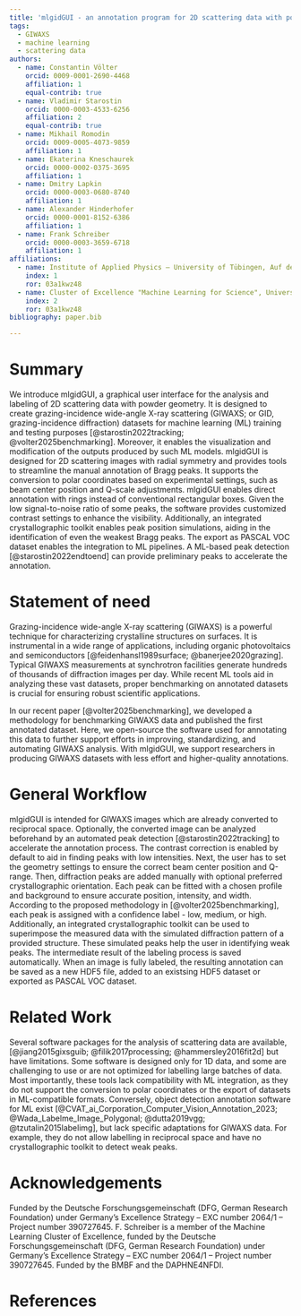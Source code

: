 ```yaml
---
title: 'mlgidGUI - an annotation program for 2D scattering data with powder geometry'
tags:
  - GIWAXS
  - machine learning
  - scattering data
authors:
  - name: Constantin Völter
    orcid: 0009-0001-2690-4468
    affiliation: 1
    equal-contrib: true
  - name: Vladimir Starostin
    orcid: 0000-0003-4533-6256
    affiliation: 2
    equal-contrib: true
  - name: Mikhail Romodin
    orcid: 0009-0005-4073-9859
    affiliation: 1
  - name: Ekaterina Kneschaurek
    orcid: 0000-0002-0375-3695
    affiliation: 1
  - name: Dmitry Lapkin
    orcid: 0000-0003-0680-8740
    affiliation: 1
  - name: Alexander Hinderhofer
    orcid: 0000-0001-8152-6386
    affiliation: 1
  - name: Frank Schreiber
    orcid: 0000-0003-3659-6718
    affiliation: 1
affiliations:
  - name: Institute of Applied Physics – University of Tübingen, Auf der Morgenstelle 10, 72076 Tübingen, Germany
    index: 1
    ror: 03a1kwz48
  - name: Cluster of Excellence "Machine Learning for Science", University of Tübingen, Maria-von-Linden-Str. 6, 72076 Tübingen, Germany
    index: 2
    ror: 03a1kwz48
bibliography: paper.bib

---
```

# Summary
We introduce mlgidGUI, a graphical user interface for the analysis and labeling of 2D scattering data with powder geometry. It is designed to create grazing-incidence wide-angle X-ray scattering (GIWAXS; or GID, grazing-incidence diffraction)  datasets for machine learning (ML) training and testing purposes [@starostin2022tracking; @volter2025benchmarking]. Moreover, it enables the visualization and modification of the outputs produced by such ML models. mlgidGUI is designed for 2D scattering images with radial symmetry and provides tools to streamline the manual annotation of Bragg peaks.
It supports the conversion to polar coordinates based on experimental settings, such as beam center position and Q-scale adjustments. mlgidGUI enables direct annotation with rings instead of conventional rectangular boxes. Given the low signal-to-noise ratio of some peaks, the software provides customized contrast settings to enhance the visibility. Additionally, an integrated crystallographic toolkit enables peak position simulations, aiding in the identification of even the weakest Bragg peaks.
The export as PASCAL VOC dataset enables the integration to ML pipelines. A ML-based peak detection [@starostin2022endtoend] can provide preliminary peaks to accelerate the annotation.

# Statement of need
Grazing-incidence wide-angle X-ray scattering (GIWAXS) is a powerful technique for characterizing crystalline structures on surfaces. It is instrumental in a wide range of applications, including organic photovoltaics and semiconductors [@feidenhansl1989surface; @banerjee2020grazing]. Typical GIWAXS measurements at synchrotron facilities generate hundreds of thousands of diffraction images per day. While recent ML tools aid in analyzing these vast datasets, proper benchmarking on annotated datasets is crucial for ensuring robust scientific applications.

In our recent paper [@volter2025benchmarking], we developed a methodology for benchmarking GIWAXS data and published the first annotated dataset. Here, we open-source the software used for annotating this data to further support efforts in improving, standardizing, and automating GIWAXS analysis. With mlgidGUI, we support researchers in producing GIWAXS datasets with less effort and higher-quality annotations.

# General Workflow
mlgidGUI is intended for GIWAXS images which are already converted to reciprocal space. Optionally, the converted image can be analyzed beforehand by an automated peak detection [@starostin2022tracking] to accelerate the annotation process. The contrast correction is enabled by default to aid in finding peaks with low intensities. Next, the user has to set the geometry settings to ensure the correct beam center position and Q-range. Then, diffraction peaks are added manually with optional preferred crystallographic orientation. Each peak can be fitted with a chosen profile and background to ensure accurate position, intensity, and width. According to the proposed methodology in [@volter2025benchmarking], each peak is assigned with a confidence label - low, medium, or high. Additionally, an integrated crystallographic toolkit can be used to superimpose the measured data with the simulated diffraction pattern of a provided structure. These simulated peaks help the user in identifying weak peaks. The intermediate result of the labeling process is saved automatically. When an image is fully labeled, the resulting annotation can be saved as a new HDF5 file, added to an existsing HDF5 dataset or exported as PASCAL VOC dataset. 

# Related Work
Several software packages for the analysis of scattering data are available,  [@jiang2015gixsguib; @filik2017processing; @hammersley2016fit2d] but have  limitations. Some software is designed only for 1D data, and some are challenging to use or are not optimized for labelling large batches of data. Most importantly, these tools lack compatibility with ML integration, as they do not support the conversion to polar coordinates or the export of datasets in ML-compatible formats. Conversely, object detection annotation software for ML exist [@CVAT_ai_Corporation_Computer_Vision_Annotation_2023; @Wada_Labelme_Image_Polygonal; @dutta2019vgg; @tzutalin2015labelimg], but lack specific adaptations for GIWAXS data. For example, they do not allow labelling in reciprocal space and have no crystallographic toolkit to detect weak peaks.

# Acknowledgements

Funded by the Deutsche Forschungsgemeinschaft (DFG, German Research Foundation) under Germany’s Excellence Strategy – EXC number 2064/1 – Project number 390727645. F. Schreiber is a member of the Machine Learning Cluster of Excellence, funded by the Deutsche Forschungsgemeinschaft (DFG, German Research Foundation) under Germany’s Excellence Strategy – EXC number 2064/1 – Project number 390727645. Funded by the BMBF and the DAPHNE4NFDI.

# References